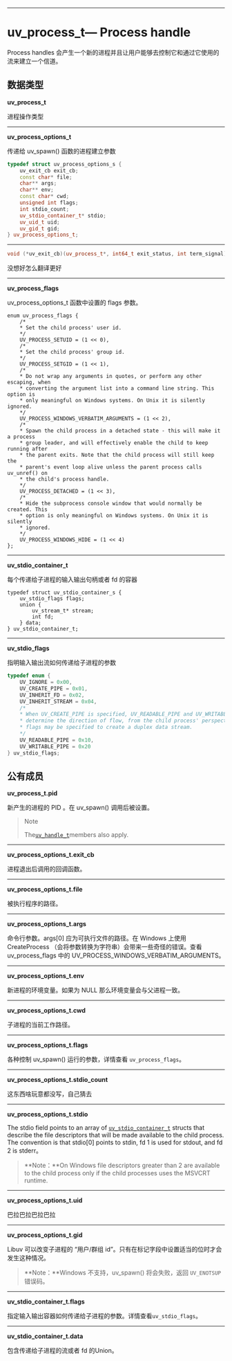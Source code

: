 
---

# uv\_process\_t— Process handle

Process handles 会产生一个新的进程并且让用户能够去控制它和通过它使用的流来建立一个信道。

## 数据类型

**uv\_process\_t**

进程操作类型

---

**uv\_process\_options\_t**

传递给 uv\_spawn\(\) 函数的进程建立参数

```cpp
typedef struct uv_process_options_s {
    uv_exit_cb exit_cb;
    const char* file;
    char** args;
    char** env;
    const char* cwd;
    unsigned int flags;
    int stdio_count;
    uv_stdio_container_t* stdio;
    uv_uid_t uid;
    uv_gid_t gid;
} uv_process_options_t;
```

---

```cpp
void (*uv_exit_cb)(uv_process_t*, int64_t exit_status, int term_signal)
```

没想好怎么翻译更好

---

**uv\_process\_flags**

uv\_process\_options\_t 函数中设置的 flags 参数。

```
enum uv_process_flags {
    /*
    * Set the child process' user id.
    */
    UV_PROCESS_SETUID = (1 << 0),
    /*
    * Set the child process' group id.
    */
    UV_PROCESS_SETGID = (1 << 1),
    /*
    * Do not wrap any arguments in quotes, or perform any other escaping, when
    * converting the argument list into a command line string. This option is
    * only meaningful on Windows systems. On Unix it is silently ignored.
    */
    UV_PROCESS_WINDOWS_VERBATIM_ARGUMENTS = (1 << 2),
    /*
    * Spawn the child process in a detached state - this will make it a process
    * group leader, and will effectively enable the child to keep running after
    * the parent exits. Note that the child process will still keep the
    * parent's event loop alive unless the parent process calls uv_unref() on
    * the child's process handle.
    */
    UV_PROCESS_DETACHED = (1 << 3),
    /*
    * Hide the subprocess console window that would normally be created. This
    * option is only meaningful on Windows systems. On Unix it is silently
    * ignored.
    */
    UV_PROCESS_WINDOWS_HIDE = (1 << 4)
};
```

---

**uv\_stdio\_container\_t**

每个传递给子进程的输入输出句柄或者 fd 的容器

```
typedef struct uv_stdio_container_s {
    uv_stdio_flags flags;
    union {
        uv_stream_t* stream;
        int fd;
    } data;
} uv_stdio_container_t;
```

---

**uv\_stdio\_flags**

指明输入输出流如何传递给子进程的参数

```cpp
typedef enum {
    UV_IGNORE = 0x00,
    UV_CREATE_PIPE = 0x01,
    UV_INHERIT_FD = 0x02,
    UV_INHERIT_STREAM = 0x04,
    /*
    * When UV_CREATE_PIPE is specified, UV_READABLE_PIPE and UV_WRITABLE_PIPE
    * determine the direction of flow, from the child process' perspective. Both
    * flags may be specified to create a duplex data stream.
    */
    UV_READABLE_PIPE = 0x10,
    UV_WRITABLE_PIPE = 0x20
} uv_stdio_flags;
```

## 公有成员

**uv\_process\_t.pid**

新产生的进程的 PID 。在 uv\_spawn\(\) 调用后被设置。

> Note
>
> The[`uv_handle_t`](http://docs.libuv.org/en/v1.x/handle.html#c.uv_handle_t)members also apply.

---

**uv\_process\_options\_t.exit\_cb**

进程退出后调用的回调函数。

---

**uv\_process\_options\_t.file**

被执行程序的路径。

---

**uv\_process\_options\_t.args**

命令行参数。args\[0\] 应为可执行文件的路径。在 Windows 上使用 CreateProcess （会将参数转换为字符串）会带来一些奇怪的错误。查看 uv\_process\_flags 中的 UV\_PROCESS\_WINDOWS\_VERBATIM\_ARGUMENTS。

---

**uv\_process\_options\_t.env**

新进程的环境变量。如果为 NULL 那么环境变量会与父进程一致。

---

**uv\_process\_options\_t.cwd**

子进程的当前工作路径。

---

**uv\_process\_options\_t.flags**

各种控制 uv\_spawn\(\) 运行的参数，详情查看 `uv_process_flags`。

---

**uv\_process\_options\_t.stdio\_count**

这东西啥玩意都没写，自己猜去

---

**uv\_process\_options\_t.stdio**

The stdio field points to an array of [`uv_stdio_container_t`](http://docs.libuv.org/en/v1.x/process.html#c.uv_stdio_container_t) structs that describe the file descriptors that will be made available to the child process. The convention is that stdio\[0\] points to stdin, fd 1 is used for stdout, and fd 2 is stderr。

> **Note：**On Windows file descriptors greater than 2 are available to the child process only if the child processes uses the MSVCRT runtime.

---

**uv\_process\_options\_t.uid**

巴拉巴拉巴拉巴拉

---

**uv\_process\_options\_t.gid**

Libuv 可以改变子进程的 “用户/群组 id”。只有在标记字段中设置适当的位时才会发生这种情况。

> **Note：**Windows 不支持，uv\_spawn\(\) 将会失败，返回 `UV_ENOTSUP`错误码。

---

**uv\_stdio\_container\_t.flags**

指定输入输出容器如何传递给子进程的参数。详情查看`uv_stdio_flags`。

---

**uv\_stdio\_container\_t.data**

包含传递给子进程的流或者 fd 的Union。

